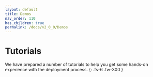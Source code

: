 ```yaml
---
layout: default
title: Demos
nav_order: 110
has_children: true
permalink: /docs/v2_0_0/Demos
---
```


# Tutorials 

We have prepared a number of tutorials to help you get some hands-on experience with the deployment process.
{: .fs-6 .fw-300 }

